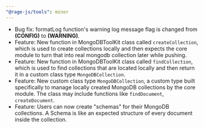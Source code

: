 ```yaml
---
"@rage-js/tools": minor
---
```


- Bug fix: formatLog function's warning log message flag is changed from **(CONFIG)** to **(WARNING)**.
- Feature: New function in MongoDBToolKit class called `createCollection`, which is used to create collections locally and then expects the core module to turn that into real mongodb collection later while pushing.
- Feature: New function in MongoDBToolKit class called `findCollection`, which is used to find collections that are located locally and then return it in a custom class type `MongoDBCollection`.
- Feature: New custom class type `MongoDBCollection`, a custom type built specifically to manage locally created MongoDB collections by the core module. The class may include functions like `findDocument`, `createDocument`.
- Feature: Users can now create "schemas" for their MongoDB collections. A Schema is like an expected structure of every document inside the collection.
